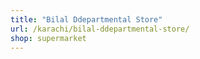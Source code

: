 ```yaml
---
title: "Bilal Ddepartmental Store"
url: /karachi/bilal-ddepartmental-store/
shop: supermarket
---
```

